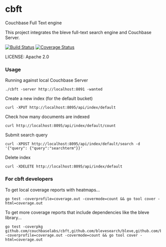 cbft
====

Couchbase Full Text engine

This project integrates the bleve full-text search engine and Couchbase Server.

[![Build Status](https://drone.io/github.com/couchbaselabs/cbft/status.png)](https://drone.io/github.com/couchbaselabs/cbft/latest) [![Coverage Status](https://img.shields.io/coveralls/couchbaselabs/cbft.svg)](https://coveralls.io/r/couchbaselabs/cbft?branch=master)

LICENSE: Apache 2.0

### Usage

Running against local Couchbase Server

```./cbft -server http://localhost:8091 -wanted```

Create a new index (for the default bucket)

```curl -XPUT http://localhost:8095/api/index/default```

Check how many documents are indexed

```curl http://localhost:8095/api/index/default/count```

Submit search query

```curl -XPOST http://localhost:8095/api/index/default/search -d '{"query": {"query":"searchterm"}}'```

Delete index

```curl -XDELETE http://localhost:8095/api/index/default```

### For cbft developers

To get local coverage reports with heatmaps...

    go test -coverprofile=coverage.out -covermode=count && go tool cover -html=coverage.out

To get more coverage reports that include dependencies like the bleve library...

    go test -coverpkg github.com/couchbaselabs/cbft,github.com/blevesearch/bleve,github.com/blevesearch/bleve/index -coverprofile=coverage.out -covermode=count && go tool cover -html=coverage.out

